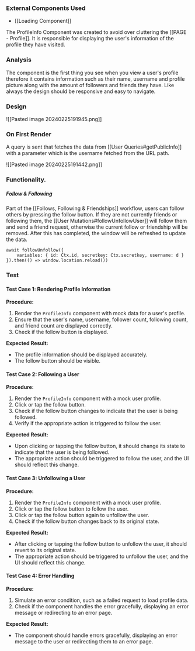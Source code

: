 

### External Components Used

- [[Loading Component]]


The ProfileInfo Component was created to avoid over cluttering the [[PAGE - Profile]]. It is responsible for displaying the user's information of the profile they have visited. 


### Analysis

The component is the first thing you see when you view a user's profile therefore it contains information such as their name, username and profile picture along with the amount of followers and friends they have. Like always the design should be responsive and easy to navigate.


### Design

![[Pasted image 20240225191945.png]]


### On First Render

A query is sent that fetches the data from [[User Queries#getPublicInfo]] with a parameter which is the username fetched from the URL path.

![[Pasted image 20240225191442.png]]


### Functionality.

##### Follow & Following

Part of the [[Follows, Following & Friendships]] workflow, users can follow others by pressing the follow button. If they are not currently friends or following them, the [[User Mutations#followUnfollowUser]] will follow them and send a friend request, otherwise the current follow or friendship will be removed. After this has completed, the window will be refreshed to update the data.

```
await followUnfollow({
	variables: { id: Ctx.id, secretkey: Ctx.secretkey, username: d }
}).then(() => window.location.reload())
```


### Test

#### Test Case 1: Rendering Profile Information

**Procedure:**

1. Render the `ProfileInfo` component with mock data for a user's profile.
2. Ensure that the user's name, username, follower count, following count, and friend count are displayed correctly.
3. Check if the follow button is displayed.

**Expected Result:**

- The profile information should be displayed accurately.
- The follow button should be visible.

#### Test Case 2: Following a User

**Procedure:**

1. Render the `ProfileInfo` component with a mock user profile.
2. Click or tap the follow button.
3. Check if the follow button changes to indicate that the user is being followed.
4. Verify if the appropriate action is triggered to follow the user.

**Expected Result:**

- Upon clicking or tapping the follow button, it should change its state to indicate that the user is being followed.
- The appropriate action should be triggered to follow the user, and the UI should reflect this change.

#### Test Case 3: Unfollowing a User

**Procedure:**

1. Render the `ProfileInfo` component with a mock user profile.
2. Click or tap the follow button to follow the user.
3. Click or tap the follow button again to unfollow the user.
4. Check if the follow button changes back to its original state.

**Expected Result:**

- After clicking or tapping the follow button to unfollow the user, it should revert to its original state.
- The appropriate action should be triggered to unfollow the user, and the UI should reflect this change.

#### Test Case 4: Error Handling

**Procedure:**

1. Simulate an error condition, such as a failed request to load profile data.
2. Check if the component handles the error gracefully, displaying an error message or redirecting to an error page.

**Expected Result:**

- The component should handle errors gracefully, displaying an error message to the user or redirecting them to an error page.
